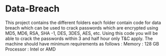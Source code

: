 # Data-Breach
This project contains the different folders each folder contain code for data breach which can be used to crack passwords which are encrypted using MD5, MD6, RSA, SHA -1, DES, 3DES, AES, etc. Using this code you will be able to crack the passwords within 3 and half hour only T&amp;C apply. The machine should have minimum requirements as follows : Memory : 128 GB Processor : Intel or AMD
